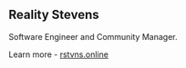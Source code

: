 ## Reality Stevens

Software Engineer and Community Manager.

Learn more - [rstvns.online](https://rstvns.online/)
